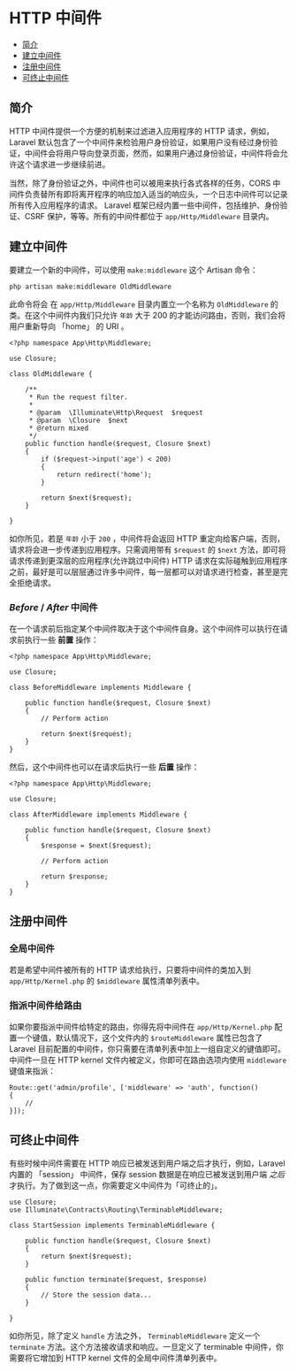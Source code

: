 # HTTP 中间件

- [简介](#introduction)
- [建立中间件](#defining-middleware)
- [注册中间件](#registering-middleware)
- [可终止中间件](#terminable-middleware)

<a name="introduction"></a>
## 简介

HTTP 中间件提供一个方便的机制来过滤进入应用程序的 HTTP 请求，例如，Laravel 默认包含了一个中间件来检验用户身份验证，如果用户没有经过身份验证，中间件会将用户导向登录页面，然而，如果用户通过身份验证，中间件将会允许这个请求进一步继续前进。

当然，除了身份验证之外，中间件也可以被用来执行各式各样的任务，CORS 中间件负责替所有即将离开程序的响应加入适当的响应头，一个日志中间件可以记录所有传入应用程序的请求。
Laravel 框架已经内置一些中间件，包括维护、身份验证、CSRF 保护，等等。所有的中间件都位于 `app/Http/Middleware`  目录内。

<a name="defining-middleware"></a>
## 建立中间件

要建立一个新的中间件，可以使用 `make:middleware` 这个 Artisan 命令：

	php artisan make:middleware OldMiddleware

此命令将会 在 `app/Http/Middleware` 目录内置立一个名称为 `OldMiddleware` 的类。在这个中间件内我们只允许 `年龄` 大于 200 的才能访问路由，否则，我们会将用户重新导向 「home」 的 URI 。

	<?php namespace App\Http\Middleware;
	
	use Closure;

	class OldMiddleware {

		/**
		 * Run the request filter.
		 *
		 * @param  \Illuminate\Http\Request  $request
		 * @param  \Closure  $next
		 * @return mixed
		 */
		public function handle($request, Closure $next)
		{
			if ($request->input('age') < 200)
			{
				return redirect('home');
			}

			return $next($request);
		}

	}

如你所见，若是 `年龄` 小于 `200` ，中间件将会返回 HTTP 重定向给客户端，否则，请求将会进一步传递到应用程序。只需调用带有 `$request` 的 `$next` 方法，即可将请求传递到更深层的应用程序(允许跳过中间件)
HTTP 请求在实际碰触到应用程序之前，最好是可以层层通过许多中间件，每一层都可以对请求进行检查，甚至是完全拒绝请求。

### *Before* / *After* 中间件

在一个请求前后指定某个中间件取决于这个中间件自身。这个中间件可以执行在请求前执行一些 **前置** 操作：

	<?php namespace App\Http\Middleware;
	
	use Closure;

	class BeforeMiddleware implements Middleware {

		public function handle($request, Closure $next)
		{
			// Perform action

			return $next($request);
		}
	}

然后，这个中间件也可以在请求后执行一些 **后置** 操作：

	<?php namespace App\Http\Middleware;
	
	use Closure;

	class AfterMiddleware implements Middleware {

		public function handle($request, Closure $next)
		{
			$response = $next($request);

			// Perform action

			return $response;
		}
	}

<a name="registering-middleware"></a>
## 注册中间件

### 全局中间件

若是希望中间件被所有的 HTTP 请求给执行，只要将中间件的类加入到 `app/Http/Kernel.php` 的 `$middleware` 属性清单列表中。

### 指派中间件给路由

如果你要指派中间件给特定的路由，你得先将中间件在 `app/Http/Kernel.php` 配置一个键值，默认情况下，这个文件内的 `$routeMiddleware` 属性已包含了 Laravel 目前配置的中间件，你只需要在清单列表中加上一组自定义的键值即可。
中间件一旦在 HTTP kernel 文件内被定义，你即可在路由选项内使用 `middleware` 键值来指派：

	Route::get('admin/profile', ['middleware' => 'auth', function()
	{
		//
	}]);

<a name="terminable-middleware"></a>
## 可终止中间件

有些时候中间件需要在 HTTP 响应已被发送到用户端之后才执行，例如，Laravel 内置的 「session」 中间件，保存 session 数据是在响应已被发送到用户端 _之后_ 才执行。为了做到这一点，你需要定义中间件为「可终止的」。

	use Closure;
	use Illuminate\Contracts\Routing\TerminableMiddleware;

	class StartSession implements TerminableMiddleware {

		public function handle($request, Closure $next)
		{
			return $next($request);
		}

		public function terminate($request, $response)
		{
			// Store the session data...
		}

	}

如你所见，除了定义 `handle` 方法之外， `TerminableMiddleware` 定义一个 `terminate`  方法。这个方法接收请求和响应。一旦定义了 terminable 中间件，你需要将它增加到 HTTP kernel 文件的全局中间件清单列表中。
